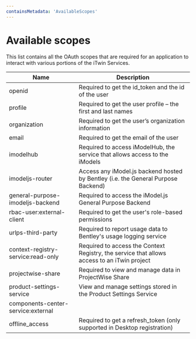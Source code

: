 ```yaml
---
containsMetadata: 'AvailableScopes'
---
```


# Available scopes

This list contains all the OAuth scopes that are required for an application to interact with various portions of the iTwin Services.

| Name                     | Description                                                                                  |
|--------------------------|----------------------------------------------------------------------------------------------|
| openid                   | Required to get the id_token and the id of the user                                          |
| profile                  | Required to get the user profile – the first and last names                                  |
| organization             | Required to get the user’s organization information                                          |
| email                    | Required to get the email of the user                                                        |
| imodelhub                | Required to access iModelHub, the service that allows access to the iModels                  |
| imodeljs-router                     | Access any iModel.js backend hosted by Bentley (i.e. the General Purpose Backend) |
| general-purpose-imodeljs-backend    | Required to access the iModel.js General Purpose Backend                          |
| rbac-user:external-client           | Required to get the user's role-based permissions                                 |
| urlps-third-party                   | Required to report usage data to Bentley's usage logging service                  |
| context-registry-service:read-only  | Required to access the Context Registry, the service that allows access to an iTwin project |
| projectwise-share        | Required to view and manage data in ProjectWise Share                                        |
| product-settings-service | View and manage settings stored in the Product Settings Service                              |
| components-center-service:external |                                                                                    |
| offline_access | Required to get a refresh_token (only supported in Desktop registration)                               |
